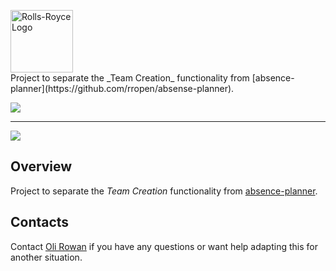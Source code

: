 <p>
    <img alt="Rolls-Royce Logo" width="100" src="https://raw.githubusercontent.com/rropen/MEC/main/src/frontend/public/logo4.png">
    <br>
    Project to separate the _Team Creation_ functionality from [absence-planner](https://github.com/rropen/absense-planner).
</p>
<p>
<a href="https://ubiquitous-chainsaw-e069ab7b.pages.github.io/"><img src="https://img.shields.io/badge/Rolls--Royce-Software%20Factory-10069f"></a>
</p>

---

<p>
  <a href="http://commitizen.github.io/cz-cli/"><img src="https://img.shields.io/badge/commitizen-friendly-brightgreen?style=flat"></a>
</p>

## Overview

Project to separate the _Team Creation_ functionality from [absence-planner](https://github.com/rropen/absense-planner).

## Contacts

Contact [Oli Rowan](mailto:Oli.Rowan@Rolls-Royce.com) if you have any questions or want help adapting this for another situation.



